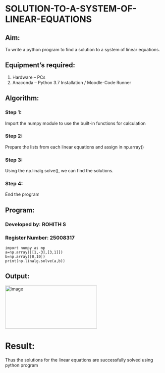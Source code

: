 # SOLUTION-TO-A-SYSTEM-OF-LINEAR-EQUATIONS
## Aim:
To write a python program to find a solution to a system of linear equations.
## Equipment’s required:
1. 	Hardware – PCs
2. 	Anaconda – Python 3.7 Installation / Moodle-Code Runner
## Algorithm:
### Step 1: 
Import the numpy module to use the built-in functions for calculation
### Step 2: 
Prepare the lists from each linear equations and assign in np.array()
### Step 3: 
Using the np.linalg.solve(), we can find the solutions.
### Step 4: 
End the program
## Program:
### Developed by: ROHITH S
### Register Number: 25008317
```
import numpy as np
a=np.array([[1,-3],[3,1]])
b=np.array([0,10])
print(np.linalg.solve(a,b))
```
## Output:
<img width="296" height="138" alt="image" src="https://github.com/user-attachments/assets/5cfbe535-5cf1-40fb-88ec-49489954c24b" />

# Result:
Thus the solutions for the linear equations are successfully solved using python program
